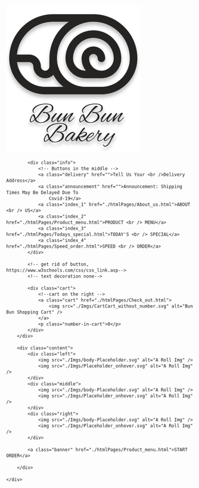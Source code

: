 <!DOCTYPE html>
<html lang="en">

<head>
	<title>Bun Bun Bakery</title>
	<link href="./indexStyle.css" rel="stylesheet" type="text/css" />
	<link href="https://fonts.googleapis.com/css2?family=PT+Sans:ital,wght@0,400;0,700;1,400;1,700&display=swap"
		rel="stylesheet" />
</head>

<body>
	<div class="grid-container">
		<div class="header">
			<div class="logo">
				<!-- Logo on the left -->
				<a class="logo" href="./index.html">
					<img src="./Imgs/IconBun_icon.svg" alt="Bun Bun Bakery Logo" class="Header-brand-logo" />
				</a>
			</div>


			<div class="info">
				<!-- Buttons in the middle -->
				<a class="delivery" href="">Tell Us Your <br />Delivery Address</a>
				<a class="announcement" href="">Announcement: Shipping Times May Be Delayed Due To
					Covid-19</a>
				<a class="index_1" href="./htmlPages/About_us.html">ABOUT <br /> US</a>
				<a class="index_2" href="./htmlPages/Product_menu.html">PRODUCT <br /> MENU</a>
				<a class="index_3" href="./htmlPages/Todays_special.html">TODAY'S <br /> SPECIAL</a>
				<a class="index_4" href="./htmlPages/Speed_order.html">SPEED <br /> ORDER</a>
			</div>

			<!-- get rid of button, https://www.w3schools.com/css/css_link.asp-->
			<!-- text decoration none-->

			<div class="cart">
				<!--cart on the right -->
				<a class="cart" href="./htmlPages/Check_out.html">
					<img src="./Imgs/CartCart_without_number.svg" alt="Bun Bun Shopping Cart" />
				</a>
				<p class="number-in-cart">0</p>
			</div>
		</div>

		<div class="content">
			<div class="left">
				<img src="./Imgs/body-Placeholder.svg" alt="A Roll Img" />
				<img src="./Imgs/Placeholder_onhover.svg" alt="A Roll Img" />
			</div>
			<div class="middle">
				<img src="./Imgs/body-Placeholder.svg" alt="A Roll Img" />
				<img src="./Imgs/Placeholder_onhover.svg" alt="A Roll Img" />
			</div>
			<div class="right">
				<img src="./Imgs/body-Placeholder.svg" alt="A Roll Img" />
				<img src="./Imgs/Placeholder_onhover.svg" alt="A Roll Img" />
			</div>

			<a class="banner" href="./htmlPages/Product_menu.html">START ORDER</a>

		</div>

	</div>
</body>

</html>

